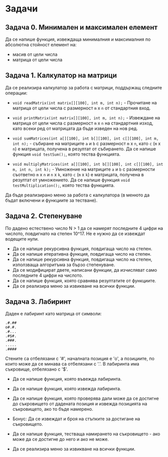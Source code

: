 # Задачи

## Задача 0. Минимален и максимален елемент

Да се напише функция, извеждаща минималния и максималния по абсолютна стойност елемент на:

- масив от цели числа
- матрица от цели числа

## Задача 1. Калкулатор на матрици

Да се реализира калкулатор за работа с матрици, поддържащ следните операции:

- `void readMatrix(int matrix[][100], int m, int n);` - Прочитане на матрица от цели числа с размерност `m` x `n` от стандартния вход.

- `void printMatrix(int matrix[][100], int m, int n);` - Извеждане на матрица от цели числа с размерност `m` x `n` на стандартния изход, като всеки ред от матрицата да бъде изведен на нов ред.

- `void sumMatrices(int a[][100], int b[][100], int c[][100], int m, int n);` - събиране на матриците `a` и `b` с размерност `m` x `n`, като `c` (`m` x `n`) е матрицата, получена в резултат от събирането. Да се напише функция `void testSum();`, която тества функцията.

- `void multiplyMatrices(int a[][100], int b[][100], int c[][100], int m, int n, int k);` - Умножение на матриците `a` и `b` с размерности съответно `m` x `n` и `n` x `k`, като `c` (`m` x `k`) е матрицата, получена в резултат от умножението. Да се напише функция `void testMultiplication();`, която тества функцията.

Да бъде реализирано меню за работа с калкулатора (в менюто да бъдат включени и функциите за тестване).


## Задача 2. Степенуване

По дадено естествено число N > 1 да се намерят последните 4 цифри на числото, повдигнато на степен 10^17.
Не е нужно да се извеждат водещите нули.

- Да се напише рекурсивна функция, повдигаща число на степен.
- Да се напише итеративна функция, повдигаща число на степен.
- Да се напише рекурсивна функция, повдигаща число на степен, използваща алгоритъма за бързо степенуване.
- Да се модифицират двете, написани функции, да изчисляват само последните 4 цифри на числото.
- Да се напише функция, която сравнява резултатите от функциите.
- Да се реализира меню за извикване на всички функции.


## Задача 3. Лабиринт

Даден е лабиринт като матрица от символи:

	.#.##
	o#.#.
	.#...
	.#$#.
	.###.
	.....
	.####

Стените са отбелязани с '#', началната позиция е 'о', а позициите, по които може да се минава са отбелязани с '.'. 
В лабиринта има съкровище, отбелязано с '$'. 

- Да се напише функция, която въвежда лабиринта.

- Да се напише функция, която извежда лабиринта.

- Да се напише функция, която проверява дали може да се достигне до съкровището от дадената позиция 
и извежда позицията на съкровището, ако то бъде намерено.

- Бонус: Да се извеждат и броя на стъпките за достигане на съкровището.

- Да се напише функция, тестваща намирането на съкровището - ако може да се достигне до него и ако не може.

- Да се реализира меню за извикване на всички функции.
